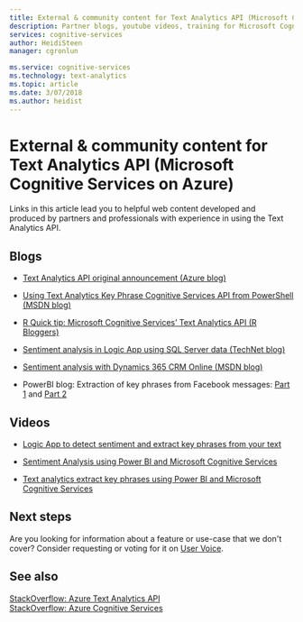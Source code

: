 ```yaml
---
title: External & community content for Text Analytics API (Microsoft Cognitive Services on Azure) | Microsoft Docs
description: Partner blogs, youtube videos, training for Microsoft Cognitive Services Text Analytics API on Azure.
services: cognitive-services
author: HeidiSteen
manager: cgronlun

ms.service: cognitive-services
ms.technology: text-analytics
ms.topic: article
ms.date: 3/07/2018
ms.author: heidist
---
```


# External & community content for Text Analytics API (Microsoft Cognitive Services on Azure) 
 
 Links in this article lead you to helpful web content developed and produced by partners and professionals with experience in using the Text Analytics API.

 ## Blogs

+ [Text Analytics API original announcement (Azure blog)](https://blogs.technet.microsoft.com/machinelearning/2015/04/08/introducing-text-analytics-in-the-azure-ml-marketplace/)

+ [Using Text Analytics Key Phrase Cognitive Services API from PowerShell (MSDN blog)](https://blogs.msdn.microsoft.com/riteshmodi/2017/03/24/text-analytics-key-phrase-cognitive-services-powershell/)

+ [R Quick tip: Microsoft Cognitive Services’ Text Analytics API (R Bloggers)](https://www.r-bloggers.com/r-quick-tip-microsoft-cognitive-services-text-analytics-api/)

+ [Sentiment analysis in Logic App using SQL Server data (TechNet blog)](https://social.technet.microsoft.com/wiki/contents/articles/36074.logic-apps-with-azure-cognitive-service.aspx)

+ [Sentiment analysis with Dynamics 365 CRM Online (MSDN blog)](https://blogs.msdn.microsoft.com/geoffreyinnis/2016/07/11/sentiment-analysis-in-usd-with-cognitive-services-text-analytics/) 

+ PowerBI blog: Extraction of key phrases from Facebook messages: [Part 1](https://community.powerbi.com/t5/Community-Blog/Text-Analytics-in-Power-BI-Extraction-of-key-phrases-from/ba-p/88483) and [Part 2](https://community.powerbi.com/t5/Community-Blog/Text-Analytics-in-Power-BI-Extraction-of-key-phrases-from/ba-p/88487)

## Videos

+ [Logic App to detect sentiment and extract key phrases from your text](https://www.youtube.com/watch?v=jVN9NObAzgk)

+ [Sentiment Analysis using Power BI and Microsoft Cognitive Services](https://www.youtube.com/watch?v=gJ1j3N7Y75k)

+ [Text analytics extract key phrases using Power BI and Microsoft Cognitive Services](https://www.youtube.com/watch?v=R_-1TB2BF14)


## Next steps

Are you looking for information about a feature or use-case that we don't cover? Consider requesting or voting for it on [User Voice](https://cognitive.uservoice.com/forums/555922-text-analytics). 

## See also

 [StackOverflow: Azure Text Analytics API](https://stackoverflow.com/questions/tagged/text-analytics-api)   
 [StackOverflow: Azure Cognitive Services](http://stackoverflow.com/questions/tagged/microsoft-cognitive)
